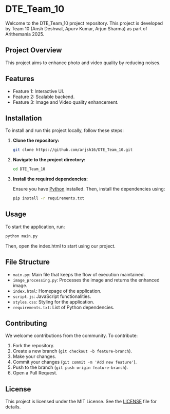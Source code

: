 # DTE_Team_10

Welcome to the DTE_Team_10 project repository. This project is developed by Team 10 (Ansh Deshwal, Apurv Kumar, Arjun Sharma) as part of Arithemania 2025.

## Project Overview

This project aims to enhance photo and video quality by reducing noises.

## Features

- Feature 1: Interactive UI.
- Feature 2: Scalable backend.
- Feature 3: Image and Video quality enhancement.

## Installation

To install and run this project locally, follow these steps:

1. **Clone the repository:**

   ```bash
   git clone https://github.com/arjsh16/DTE_Team_10.git
   ```

2. **Navigate to the project directory:**

   ```bash
   cd DTE_Team_10
   ```

3. **Install the required dependencies:**

   Ensure you have [Python](https://www.python.org/) installed. Then, install the dependencies using:

   ```bash
   pip install -r requirements.txt
   ```

## Usage

To start the application, run:

```bash
python main.py
```

Then, open the index.html to start using our project.

## File Structure

- `main.py`: Main file that keeps the flow of execution maintained.
- `image_processing.py`: Processes the image and returns the enhanced image.
- `index.html`: Homepage of the application.
- `script.js`: JavaScript functionalities.
- `styles.css`: Styling for the application.
- `requirements.txt`: List of Python dependencies.

## Contributing

We welcome contributions from the community. To contribute:

1. Fork the repository.
2. Create a new branch (`git checkout -b feature-branch`).
3. Make your changes.
4. Commit your changes (`git commit -m 'Add new feature'`).
5. Push to the branch (`git push origin feature-branch`).
6. Open a Pull Request.

## License

This project is licensed under the MIT License. See the [LICENSE](LICENSE) file for details.
